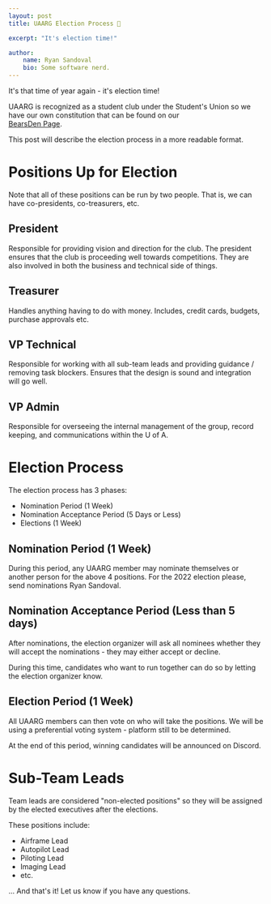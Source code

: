 ```yaml
---
layout: post
title: UAARG Election Process 🚩

excerpt: "It's election time!"

author:
    name: Ryan Sandoval
    bio: Some software nerd.
---
```


It's that time of year again - it's election time!

UAARG is recognized as a student club under the Student's Union
so we have our own constitution that can be found on our  
[BearsDen Page](https://alberta.campuslabs.ca/engage/organization/uaarg).

This post will describe the election process in a more readable format.

# Positions Up for Election

Note that all of these positions can be run by two people. That is, we can have
co-presidents, co-treasurers, etc.

## President

Responsible for providing vision and direction for the club. 
The president ensures that the club is proceeding well towards competitions.
They are also involved in both the business and technical side of things.

## Treasurer

Handles anything having to do with money. Includes, credit cards, budgets,
purchase approvals etc.

## VP Technical

Responsible for working with all sub-team leads and providing guidance / removing task blockers.
Ensures that the design is sound and integration will go well.

## VP Admin

Responsible for overseeing the internal management
of the group, record keeping, and communications within the U of A.

# Election Process

The election process has 3 phases:

- Nomination Period (1 Week)
- Nomination Acceptance Period (5 Days or Less)
- Elections (1 Week)

## Nomination Period (1 Week)

During this period, any UAARG member may nominate themselves or another person
for the above 4 positions. For the 2022 election please, send nominations
Ryan Sandoval.

## Nomination Acceptance Period (Less than 5 days)

After nominations, the election organizer will ask all nominees whether 
they will accept the nominations - they may either accept or decline.

During this time, candidates who want to run together can do so by letting the 
election organizer know.

## Election Period (1 Week)

All UAARG members can then vote on who will take the positions. 
We will be using a preferential voting system - platform still to be determined.

At the end of this period, winning candidates will be announced on Discord.

# Sub-Team Leads

Team leads are considered "non-elected positions" so they will be assigned
by the elected executives after the elections.

These positions include:

- Airframe Lead
- Autopilot Lead
- Piloting Lead
- Imaging Lead
- etc.


... And that's it! Let us know if you have any questions.